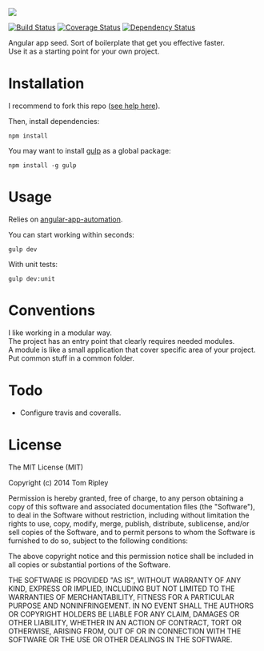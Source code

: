 ![](https://raw.githubusercontent.com/tom-ripley/angular-app-automation/master/resources/icon-seed.png)

[![Build Status](https://travis-ci.org/tom-ripley/angular-app-seed.svg?branch=master)](https://travis-ci.org/tom-ripley/angular-app-seed)
[![Coverage Status](https://coveralls.io/repos/tom-ripley/angular-app-seed/badge.png)](https://coveralls.io/r/tom-ripley/angular-app-seed)
[![Dependency Status](https://david-dm.org/tom-ripley/angular-app-seed.png)](https://david-dm.org/tom-ripley/angular-app-seed)

Angular app seed. Sort of boilerplate that get you effective faster.  
Use it as a starting point for your own project.

# Installation

I recommend to fork this repo ([see help here](https://help.github.com/articles/fork-a-repo)).

Then, install dependencies:
```shell
npm install
```

You may want to install [gulp](http://gulpjs.com/) as a global package:
```shell
npm install -g gulp
```

# Usage

Relies on [angular-app-automation](https://github.com/tom-ripley/angular-app-automation).  

You can start working within seconds:
```shell
gulp dev
```

With unit tests:
```shell
gulp dev:unit
```

# Conventions

I like working in a modular way.  
The project has an entry point that clearly requires needed modules.  
A module is like a small application that cover specific area of your project.  
Put common stuff in a common folder.

# Todo

- Configure travis and coveralls.

# License

The MIT License (MIT)

Copyright (c) 2014 Tom Ripley

Permission is hereby granted, free of charge, to any person obtaining a copy
of this software and associated documentation files (the "Software"), to deal
in the Software without restriction, including without limitation the rights
to use, copy, modify, merge, publish, distribute, sublicense, and/or sell
copies of the Software, and to permit persons to whom the Software is
furnished to do so, subject to the following conditions:

The above copyright notice and this permission notice shall be included in all
copies or substantial portions of the Software.

THE SOFTWARE IS PROVIDED "AS IS", WITHOUT WARRANTY OF ANY KIND, EXPRESS OR
IMPLIED, INCLUDING BUT NOT LIMITED TO THE WARRANTIES OF MERCHANTABILITY,
FITNESS FOR A PARTICULAR PURPOSE AND NONINFRINGEMENT. IN NO EVENT SHALL THE
AUTHORS OR COPYRIGHT HOLDERS BE LIABLE FOR ANY CLAIM, DAMAGES OR OTHER
LIABILITY, WHETHER IN AN ACTION OF CONTRACT, TORT OR OTHERWISE, ARISING FROM,
OUT OF OR IN CONNECTION WITH THE SOFTWARE OR THE USE OR OTHER DEALINGS IN THE
SOFTWARE.
